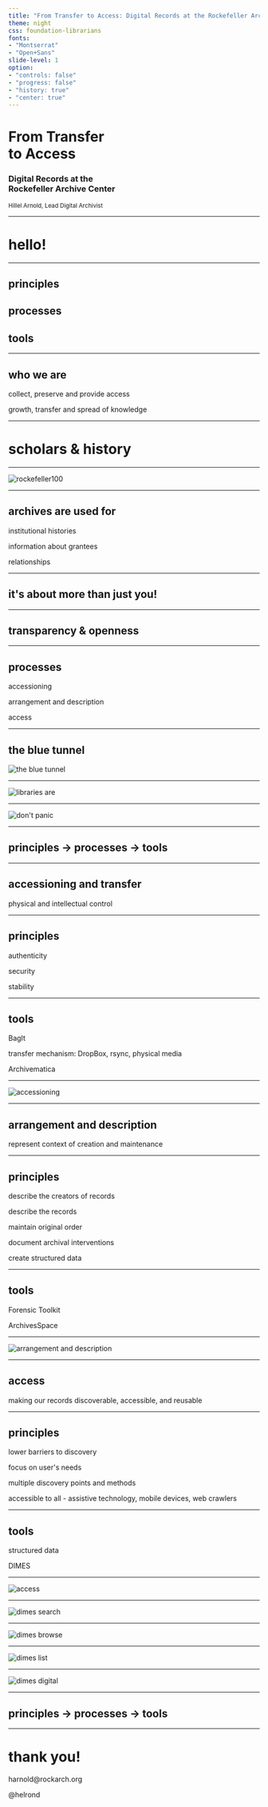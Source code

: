 ```yaml
---
title: "From Transfer to Access: Digital Records at the Rockefeller Archive Center"
theme: night
css: foundation-librarians
fonts:
- "Montserrat"
- "Open+Sans"
slide-level: 1
option:
- "controls: false"
- "progress: false"
- "history: true"
- "center: true"
---
```


<h1><span class="principle">From Transfer <br/>to Access</span></h1>
<h3><span class="process">Digital Records at the <br/>Rockefeller Archive Center</span></h3>

<small><span class="tool">Hillel Arnold, Lead Digital Archivist</span></small>


------

# <span class="principle">hello!</span>

------

<h2><span class="principle">principles</span></h2>
<h2><span class="process">processes</span></h2>
<h2><span class="tool">tools</span></h2>

------

<h2><span class="principle">who we are</span></h2>
<p class="fragment roll-in">collect, preserve and provide access</p>
<p class="fragment roll-in">growth, transfer and spread of knowledge</p>

------

# <span class="principle">scholars</span> <span class="process">&amp;</span> <span class="principle">history</span>

------

![rockefeller100](img/rockefeller100.png)

------

<h2><span class="principle">archives are used for</span></h2>
<p class="fragment roll-in">institutional histories</p>
<p class="fragment roll-in">information about grantees</p>
<p class="fragment roll-in">relationships</p>

------

## it's about <span class="principle">more</span> than just you!

------

## <span class="principle">transparency</span> <span class="process">&amp;</span> <span class="principle">openness</span>

------

## <span class="process">processes</span>
<p class="fragment roll-in">accessioning</p>
<p class="fragment roll-in">arrangement and description</p>
<p class="fragment roll-in">access</p>

------

## <span class="process">the blue tunnel</span>
![the blue tunnel](img/blue-tunnel.gif)

------

![libraries are](img/libraries-are.png)

------

![don't panic](img/dont-panic.gif)

------

## <span class="principle">principles</span> &rarr; <span class="process">processes</span> &rarr; <span class="tool">tools</span>

------

## <span class="process">accessioning and transfer</span>

physical and intellectual control

------

## <span class="principle">principles
<p class="fragment roll-in">authenticity</p>
<p class="fragment roll-in">security</p>
<p class="fragment roll-in">stability</p>

------

## <span class="tool">tools</span>
<p class="fragment roll-in">BagIt</p>
<p class="fragment roll-in">transfer mechanism: DropBox, rsync, physical media</p>
<p class="fragment roll-in">Archivematica</p>

------

![accessioning](img/accessioning.png)

------

## <span class="process">arrangement and description</span>

represent context of creation and maintenance

------

<h2><span class="principle">principles</span></h2>
<p class="fragment roll-in">describe the creators of records</p>
<p class="fragment roll-in">describe the records</p>
<p class="fragment roll-in">maintain original order</p>
<p class="fragment roll-in">document archival interventions</p>
<p class="fragment roll-in">create structured data</p>

------

<h2><span class="tool">tools</span></h2>
<p class="fragment roll-in">Forensic Toolkit</p>
<p class="fragment roll-in">ArchivesSpace</p>

------

![arrangement and description](img/arrangement-and-description.png)

------

## <span class="process">access</span>

making our records discoverable, accessible, and reusable

------

<h2><span class="principle">principles</span></h2>
<p class="fragment roll-in">lower barriers to discovery</p>
<p class="fragment roll-in">focus on user's needs</p>
<p class="fragment roll-in">multiple discovery points and methods</p>
<p class="fragment roll-in">accessible to all - assistive technology, mobile devices, web crawlers</p>

------

<h2><span class="tool">tools</span></h2>
<p class="fragment roll-in">structured data</p>
<p class="fragment roll-in">DIMES</p>

------

![access](img/access.png)

------

![dimes search](img/dimes-search.png)

------

![dimes browse](img/dimes-browse.png)

------

![dimes list](img/dimes-list.png)

------

![dimes digital](img/dimes-digital.png)

------

## <span class="principle">principles</span> &rarr; <span class="process">processes</span> &rarr; <span class="tool">tools</span>

------

<h1><span class="principle">thank you!</span></h1>
<p>harnold@rockarch.org</p>
<p>@helrond</p>
